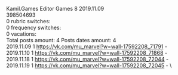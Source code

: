 Kamil.Games	Editor Games 8 2019.11.09\
398504693\
0 rubric switches:\
0 frequency switches:\
0 vacations:\
Total posts amount: 4	Posts dates amount: 4\
2019.11.09 1 https://vk.com/mu_marvel?w=wall-17592208_71791 - \
2019.11.10 1 https://vk.com/mu_marvel?w=wall-17592208_71868 - \
2019.11.18 1 https://vk.com/mu_marvel?w=wall-17592208_72044 - \
2019.11.19 1 https://vk.com/mu_marvel?w=wall-17592208_72045 - \
